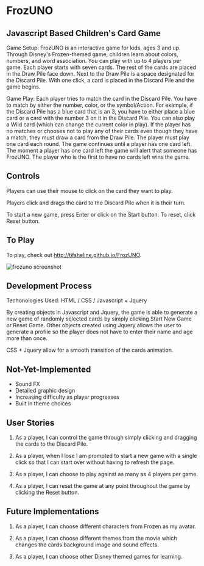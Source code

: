 # FrozUNO

## Javascript Based Children's Card Game

Game Setup:  FrozUNO is an interactive game for kids, ages 3 and up.  Through Disney's Frozen-themed game, children learn about colors, numbers, and word association.  You can play with up to 4 players per game.  Each player starts with seven cards.  The rest of the cards are placed in the Draw Pile face down.  Next to the Draw Pile is a space designated for the Discard Pile.  With one click, a card is placed in the Discard Pile and the game begins. 

Game Play:  Each player tries to match the card in the Discard Pile.  You have to match by either the number, color, or the symbol/Action.  For example, if the Discard Pile has a blue card that is an 3, you have to either place a blue card or a card with the number 3 on it in the Discard Pile.  You can also play a Wild card (which can change the current color in play).  If the player has no matches or chooses not to play any of their cards even though they have a match, they must draw a card from the Draw Pile.  The player must play one card each round.  The game continues until a player has one card left.  The moment a player has one card left the game will alert that someone has FrozUNO.  The player who is the first to have no cards left wins the game. 

## Controls

Players can use their mouse to click on the card they want to play.  

Players click and drags the card to the Discard Pile when it is their turn.  

To start a new game, press Enter or click on the Start button.  To reset, click Reset button.

## To Play

To play, check out http://tifsheline.github.io/FrozUNO.


![frozuno screenshot](https://cloud.githubusercontent.com/assets/20602404/18069502/77c0c4ba-6dfc-11e6-9875-aa28c3bef162.png)


## Development Process

Techonologies Used: HTML / CSS / Javascript + Jquery

By creating objects in Javascript and Jquery, the game is able to generate a new game of randomly selected cards by simply clicking Start New Game or Reset Game.  Other objects created using Jquery allows the user to generate a profile so the player does not have to enter their name and age more than once.

CSS + Jquery allow for a smooth transition of the cards animation.  

## Not-Yet-Implemented

* Sound FX
* Detailed graphic design
* Increasing difficulty as player progresses
* Built in theme choices

## User Stories

1. As a player, I can control the game through simply clicking and dragging the cards to the Discard Pile.

2. As a player, when I lose I am prompted to start a new game with a single click so that I can start over without having to refresh the page.

3. As a player, I can choose to play against as many as 4 players per game.

4. As a player, I can reset the game at any point throughout the game by clicking the Reset button.

## Future Implementations

1. As a player, I can choose different characters from Frozen as my avatar.

2. As a player, I can choose different themes from the movie which changes the cards background image and sound effects.

3. As a player, I can choose other Disney themed games for learning.


